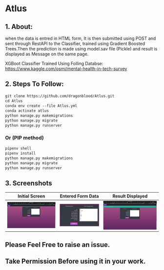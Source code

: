 # Atlus
## 1. About:

when the data is entred in HTML form, It is then submitted using POST and sent through RestAPI to the Classifier, trained using Gradient Boosted Trees.Then the prediction is made using model.sav file (Pickle) and result is displayed as Message on the same page.

XGBoot Classifier Trained Using Folling Databse:
https://www.kaggle.com/osmi/mental-health-in-tech-survey

## 2. Steps To Follow:
```
git clone https://github.com/dragonblood/Atlus.git
cd Atlus
conda env create --file Atlus.yml
conda activate atlus
python manage.py makemigrations
python manage.py migrate
python manage.py runserver
```
### Or (PIP method)
```
pipenv shell
pipenv install
python manage.py makemigrations
python manage.py migrate
python manage.py runserver
```
## 3. Screenshots
| Initial Screen | Entered Form Data | Result Displayed |
| -------|--------------|-----------------|
|![Initial Screen](https://github.com/dragonblood/Atlus/blob/master/Github_readme_img/Screenshot%20from%202020-03-31%2018-52-52.png)|![Entered Form Data](https://github.com/dragonblood/Atlus/blob/master/Github_readme_img/Screenshot%20from%202020-03-31%2018-54-48.png)|![Result Displayed](https://github.com/dragonblood/Atlus/blob/master/Github_readme_img/Screenshot%20from%202020-03-31%2018-54-18.png)|

## Please Feel Free to raise an issue.
## Take Permission Before using it in your work.
